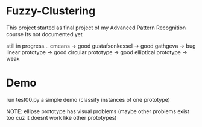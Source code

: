 # Fuzzy-Clustering

This project started as final project of my Advanced Pattern Recognition course
Its not documented yet

still in progress...
cmeans -> good
gustafsonkessel -> good
gathgeva -> bug
linear prototype -> good
circular prototype -> good
elliptical prototype -> weak

# Demo
run test00.py a simple demo (classify instances of one prototype)


NOTE: ellipse prototype has visual problems (maybe other problems exist too cuz it doesnt work like other prototypes)